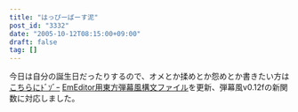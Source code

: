 ```yaml
---
title: "はっぴーばーす泥"
post_id: "3332"
date: "2005-10-12T08:15:00+09:00"
draft: false
tag: []
---
```



今日は自分の誕生日だったりするので、オメとか揉めとか怨めとか書きたい方は[こちらにﾄﾞｿﾞｰ](https://twitter.com/danmaq) [EmEditor用東方弾幕風構文ファイル](/emeditor-danmakufu)を更新、弾幕風v0.12fの新関数に対応しました。
